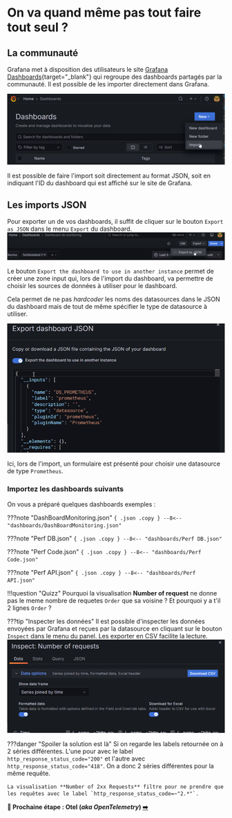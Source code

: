 # On va quand même pas tout faire tout seul ?

## La communauté

Grafana met à disposition des utilisateurs le site [Grafana Dashboards](https://grafana.com/grafana/dashboards/){target="_blank"} qui regroupe des dashboards partagés par la communauté. Il est possible de les importer directement dans Grafana.

![Menu d'import d'un dashboard](image-35.png)

Il est possible de faire l'import soit directement au format JSON, soit en indiquant l'ID du dashboard qui est affiché sur le site de Grafana.

## Les imports JSON

Pour exporter un de vos dashboards, il suffit de cliquer sur le bouton `Export as JSON` dans le menu `Export` du dashboard.
![Dashboard Export](image-36.png)

Le bouton `Export the dashboard to use in another instance` permet de créer une zone input qui, lors de l'import du dashboard, va permettre de choisir les sources de données à utiliser pour le dashboard.

Cela permet de ne pas *hardcoder* les noms des datasources dans le JSON du dashboard mais de tout de même spécifier le type de datasource à utiliser.

![Dashboard Var](image-37.png)

Ici, lors de l'import, un formulaire est présenté pour choisir une datasource de type `Prometheus`.

### Importez les dashboards suivants

On vous a préparé quelques dashboards exemples :

???note "DashBoardMonitoring.json"
    ``` { .json .copy }
        --8<-- "dashboards/DashBoardMonitoring.json"
    ```

???note "Perf DB.json"
    ``` { .json .copy }
        --8<-- "dashboards/Perf DB.json"
    ```

???note "Perf Code.json"
    ``` { .json .copy }
        --8<-- "dashboards/Perf Code.json"
    ```

???note "Perf API.json"
    ``` { .json .copy }
        --8<-- "dashboards/Perf API.json"
    ```

!!!question "Quizz"
    Pourquoi la visualisation **Number of request** ne donne pas le meme nombre de requetes `Order` que sa voisine ?
    Et pourquoi y a t'il 2 lignes `Order` ?

???tip "Inspecter les données"
    Il est possible d'inspecter les données envoyées par Grafana et reçues par la datasource en cliquant sur le bouton `Inspect` dans le menu du panel. Les exporter en CSV facilite la lecture.
    ![Inspect](image-38.png)

???danger "Spoiler la solution est là"
    Si on regarde les labels retournée on à 2 séries différentes. L'une pour avec le label `http_response_status_code="200"` et l'autre avec `http_response_status_code="418"`. On a donc 2 séries différentes pour la même requête. 

    La visualisation **Number of 2xx Requests** filtre pour ne prendre que les requêtes avec le label `http_response_status_code=~"2.*"`.

**🛫 Prochaine étape : Otel (*aka OpenTelemetry*) [➡️](../dashboard-metrics/otel.md)**
